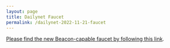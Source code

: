 ```yaml
---
layout: page
title: Dailynet Faucet
permalink: /dailynet-2022-11-21-faucet
---
```


[Please find the new Beacon-capable faucet by following this link](https://faucet.dailynet-2022-11-21.teztnets.xyz).

